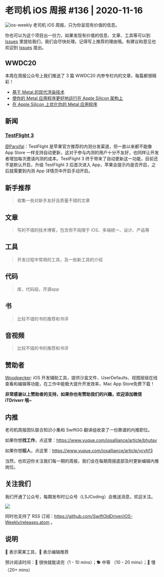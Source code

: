 # 老司机 iOS 周报 #136 | 2020-11-16

![ios-weekly](https://github.com/SwiftOldDriver/iOS-Weekly/blob/master/assets/ios-weekly.png?raw=true)
老司机 iOS 周报，只为你呈现有价值的信息。

你也可以为这个项目出一份力，如果发现有价值的信息、文章、工具等可以到 [Issues](https://github.com/SwiftOldDriver/iOS-Weekly/issues) 里提给我们，我们会尽快处理。记得写上推荐的理由哦。有建议和意见也欢迎到 [Issues](https://github.com/SwiftOldDriver/iOS-Weekly/issues) 提出。

## WWDC20

本周在周报公众号上我们推送了 3 篇 WWDC20 内参专栏内的文章，每篇都很精彩！

- [基于 Metal 的现代渲染技术](https://mp.weixin.qq.com/s/nuR_NAfRkFLPhINg4aMqcQ)
- [使你的 Metal 应用程序更好地运行在 Apple Silicon 架构上](https://mp.weixin.qq.com/s/sQKC4Bf_NLYK6ZuMYOUmuw)
- [在 Apple Silicon 上优化你的 Metal 应用程序](https://mp.weixin.qq.com/s/QQ2cPufxwZoWCCB3-1MxfA)

## 新闻

### [TestFlight 3](https://developer.apple.com/news/releases/?id=11112020)

[@Parsifal](https://github.com/ParsifalC)：TestFlight 是苹果官方推荐的内测分发渠道，但一直以来都不能像 App Store 一样支持自动更新，这对于参与内测的用户十分不友好，也同样让开发者增加每次邀请内测的成本。TestFlight 3 终于带来了自动更新这一功能，目前还不是默认开启，升级 TestFlight 3 后首次进入 App，苹果会提示内是否开启，之后就需要到内测 App 详情页中开启手动开启。

## 新手推荐

> 收集一些对新手友好且质量不错的文章

## 文章

> 写的不错的技术博客，包含但不局限于 iOS、多端统一、设计、产品等

## 工具

> 开发过程中常用的工具，及一些新工具的介绍

## 代码

> 库，代码段，开源app

## 书

> 比较不错的书的推荐和书评

## 音视频

> 比较不错的书的推荐和书评

## 赞助者

[Woodpecker](https://apps.apple.com/cn/app/woodpecker/id1333548463?mt=12): iOS 开发辅助工具，提供沙盒文件、UserDefaults、视图层级在线查看和编辑等功能，在工作中能极大提升开发效率，Mac App Store免费下载！

**非常感谢以上赞助者的支持，如果你也有赞助我们的兴趣，欢迎添加微信 iTDriverr 哦~**

## 内推

老司机周报团队联合知识小集和 SwiftGG 翻译组收录了一份靠谱的内推职位。

如果你想**找工作**，点这里：https://www.yuque.com/iosalliance/article/bhutav

如果你想**招人**，点这里：https://www.yuque.com/iosalliance/article/ycyhf3

当然，也欢迎你关注我们每一期的周报，我们会在每期周报底部及时更新编辑内推岗位。

## 关注我们

我们开通了公众号，每期发布时公众号（LSJCoding）会推送消息，欢迎关注。

![](https://github.com/SwiftOldDriver/iOS-Weekly/blob/master/assets/qrcode_for_wechat.jpg?raw=true)

同时也支持了 RSS 订阅：https://github.com/SwiftOldDriver/iOS-Weekly/releases.atom 。

## 说明

🚧 表示需某工具，🌟 表示编辑推荐

预计阅读时间：🐎 很快就能读完（1 - 10 mins）；🐕 中等 （10 - 20 mins）；🐢 慢（20+ mins）
